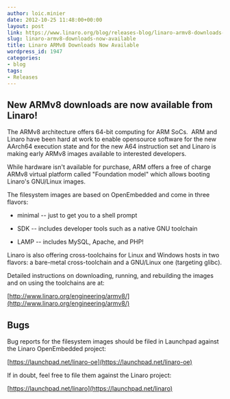 ```yaml
---
author: loic.minier
date: 2012-10-25 11:48:00+00:00
layout: post
link: https://www.linaro.org/blog/releases-blog/linaro-armv8-downloads-now-available/
slug: linaro-armv8-downloads-now-available
title: Linaro ARMv8 Downloads Now Available
wordpress_id: 1947
categories:
- blog
tags:
- Releases
---
```


## New ARMv8 downloads are now available from Linaro!

The ARMv8 architecture offers 64-bit computing for ARM SoCs.  ARM and Linaro have been hard at work to enable opensource software for the new AArch64 execution state and for the new A64 instruction set and Linaro is making early ARMv8 images available to interested developers.

While hardware isn't available for purchase, ARM offers a free of charge ARMv8 virtual platform called "Foundation model" which allows booting Linaro's GNU/Linux images.

The filesystem images are based on OpenEmbedded and come in three flavors:

  * minimal -- just to get you to a shell prompt

  * SDK -- includes developer tools such as a native GNU toolchain

  * LAMP -- includes MySQL, Apache, and PHP!

Linaro is also offering cross-toolchains for Linux and Windows hosts in two flavors: a bare-metal cross-toolchain and a GNU/Linux one (targeting glibc).

Detailed instructions on downloading, running, and rebuilding the images and on using the toolchains are at:

[http://www.linaro.org/engineering/armv8/](http://www.linaro.org/engineering/armv8/)

## Bugs

Bug reports for the filesystem images should be filed in Launchpad against the Linaro OpenEmbedded project:

[https://launchpad.net/linaro-oe](https://launchpad.net/linaro-oe)

If in doubt, feel free to file them against the Linaro project:

[https://launchpad.net/linaro](https://launchpad.net/linaro)
